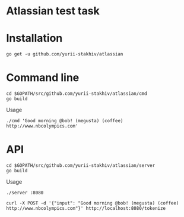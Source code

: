 # Atlassian test task

# Installation

    go get -u github.com/yurii-stakhiv/atlassian

# Command line

    cd $GOPATH/src/github.com/yurii-stakhiv/atlassian/cmd
    go build

Usage

    ./cmd 'Good morning @bob! (megusta) (coffee) http://www.nbcolympics.com'


# API

    cd $GOPATH/src/github.com/yurii-stakhiv/atlassian/server
    go build

Usage

    ./server :8080

    curl -X POST -d '{"input": "Good morning @bob! (megusta) (coffee) http://www.nbcolympics.com"}' http://localhost:8080/tokenize
